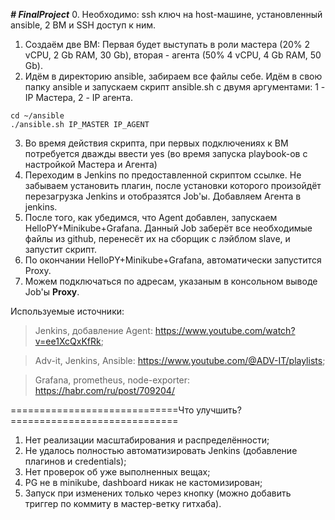 ***# FinalProject***
0. Необходимо: ssh ключ на host-машине, установленный ansible, 2 ВМ и SSH доступ к ним.
1. Создаём две ВМ: Первая будет выступать в роли мастера (20% 2 vCPU, 2 Gb RAM, 30 Gb), вторая - агента (50% 4 vCPU, 4 Gb RAM, 50 Gb). 
2. Идём в директорию ansible, забираем все файлы себе. Идём в свою папку ansible и запускаем скрипт ansible.sh с двумя аргументами: 1 - IP Мастера, 2 - IP агента.
```
cd ~/ansible
./ansible.sh IP_MASTER IP_AGENT
```
3. Во время действия скрипта, при первых подключениях к ВМ потребуется дважды ввести yes (во время запуска playbook-ов с настройкой Мастера и Агента)
4. Переходим в Jenkins по предоставленной скриптом ссылке. Не забываем установить плагин, после установки которого произойдёт перезагрузка Jenkins и отобразятся Job'ы. Добавляем Агента в jenkins.
5. После того, как убедимся, что Agent добавлен, запускаем HelloPY+Minikube+Grafana. Данный Job заберёт все необходимые файлы из github, перенесёт их на сборщик с лэйблом slave, и запустит скрипт.
6. По окончании HelloPY+Minikube+Grafana, автоматически запустится Proxy.
7. Можем подключаться по адресам, указаным в консольном выводе Job'ы **Proxy**.

Используемые источники:
>Jenkins, добавление Agent: https://www.youtube.com/watch?v=ee1XcQxKfRk;

>Adv-it, Jenkins, Ansible: https://www.youtube.com/@ADV-IT/playlists;

>Grafana, prometheus, node-exporter: https://habr.com/ru/post/709204/

=============================Что улучшить?=============================

1. Нет реализации масштабирования и распределённости;
2. Не удалось полностью автоматизировать Jenkins (добавление плагинов и credentials);
3. Нет проверок об уже выполненных вещах;
4. PG не в minikube, dashboard никак не кастомизирован;
5. Запуск при изменених только через кнопку (можно добавить триггер по коммиту в мастер-ветку гитхаба).
